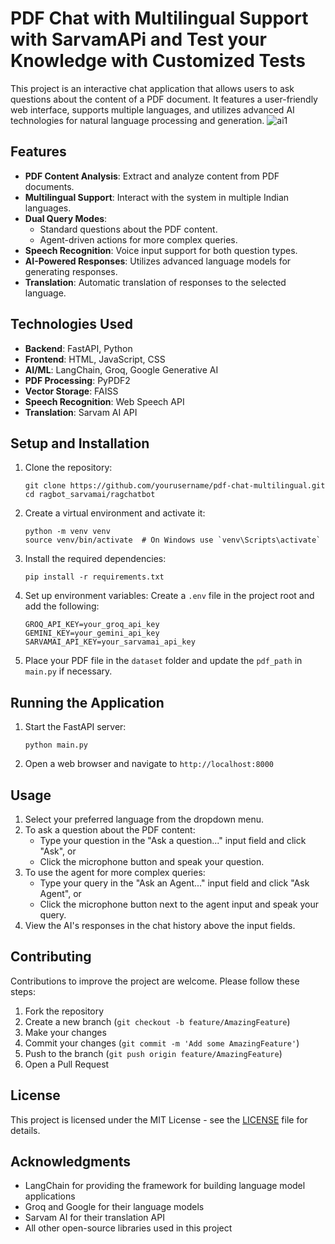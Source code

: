 # PDF Chat with Multilingual Support with SarvamAPi and Test your Knowledge with Customized Tests

This project is an interactive chat application that allows users to ask questions about the content of a PDF document. It features a user-friendly web interface, supports multiple languages, and utilizes advanced AI technologies for natural language processing and generation.
![ai1](https://github.com/user-attachments/assets/79cb7932-e532-47b3-9bce-e3499c94d416)



## Features

- **PDF Content Analysis**: Extract and analyze content from PDF documents.
- **Multilingual Support**: Interact with the system in multiple Indian languages.
- **Dual Query Modes**: 
  - Standard questions about the PDF content.
  - Agent-driven actions for more complex queries.
- **Speech Recognition**: Voice input support for both question types.
- **AI-Powered Responses**: Utilizes advanced language models for generating responses.
- **Translation**: Automatic translation of responses to the selected language.



## Technologies Used

- **Backend**: FastAPI, Python
- **Frontend**: HTML, JavaScript, CSS
- **AI/ML**: LangChain, Groq, Google Generative AI
- **PDF Processing**: PyPDF2
- **Vector Storage**: FAISS
- **Speech Recognition**: Web Speech API
- **Translation**: Sarvam AI API

## Setup and Installation

1. Clone the repository:
   ```
   git clone https://github.com/yourusername/pdf-chat-multilingual.git
   cd ragbot_sarvamai/ragchatbot
   ```

2. Create a virtual environment and activate it:
   ```
   python -m venv venv
   source venv/bin/activate  # On Windows use `venv\Scripts\activate`
   ```

3. Install the required dependencies:
   ```
   pip install -r requirements.txt
   ```

4. Set up environment variables:
   Create a `.env` file in the project root and add the following:
   ```
   GROQ_API_KEY=your_groq_api_key
   GEMINI_KEY=your_gemini_api_key
   SARVAMAI_API_KEY=your_sarvamai_api_key
   ```

5. Place your PDF file in the `dataset` folder and update the `pdf_path` in `main.py` if necessary.



## Running the Application

1. Start the FastAPI server:
   ```
   python main.py
   ```

2. Open a web browser and navigate to `http://localhost:8000`

## Usage

1. Select your preferred language from the dropdown menu.
2. To ask a question about the PDF content:
   - Type your question in the "Ask a question..." input field and click "Ask", or
   - Click the microphone button and speak your question.
3. To use the agent for more complex queries:
   - Type your query in the "Ask an Agent..." input field and click "Ask Agent", or
   - Click the microphone button next to the agent input and speak your query.
4. View the AI's responses in the chat history above the input fields.



## Contributing

Contributions to improve the project are welcome. Please follow these steps:

1. Fork the repository
2. Create a new branch (`git checkout -b feature/AmazingFeature`)
3. Make your changes
4. Commit your changes (`git commit -m 'Add some AmazingFeature'`)
5. Push to the branch (`git push origin feature/AmazingFeature`)
6. Open a Pull Request

## License

This project is licensed under the MIT License - see the [LICENSE](LICENSE) file for details.

## Acknowledgments

- LangChain for providing the framework for building language model applications
- Groq and Google for their language models
- Sarvam AI for their translation API
- All other open-source libraries used in this project
